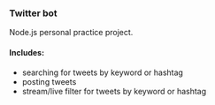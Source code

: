 ### Twitter bot ###

Node.js personal practice project.

#### Includes: ####
  - searching for tweets by keyword or hashtag
  - posting tweets
  - stream/live filter for tweets by keyword or hashtag
